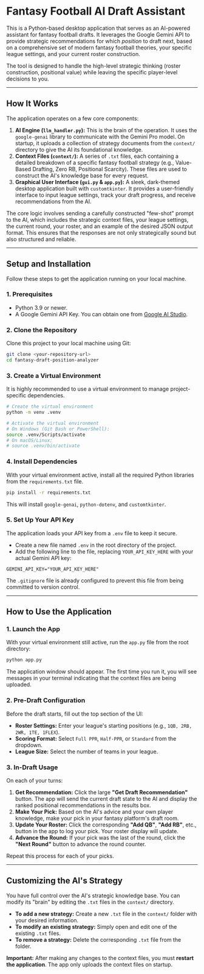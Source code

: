 # Fantasy Football AI Draft Assistant

This is a Python-based desktop application that serves as an AI-powered assistant for fantasy football drafts. It leverages the Google Gemini API to provide strategic recommendations for which *position* to draft next, based on a comprehensive set of modern fantasy football theories, your specific league settings, and your current roster construction.

The tool is designed to handle the high-level strategic thinking (roster construction, positional value) while leaving the specific player-level decisions to you.

---

## How It Works

The application operates on a few core components:

1.  **AI Engine (`llm_handler.py`):** This is the brain of the operation. It uses the `google-genai` library to communicate with the Gemini Pro model. On startup, it uploads a collection of strategy documents from the `context/` directory to give the AI its foundational knowledge.
2.  **Context Files (`context/`):** A series of `.txt` files, each containing a detailed breakdown of a specific fantasy football strategy (e.g., Value-Based Drafting, Zero RB, Positional Scarcity). These files are used to construct the AI's knowledge base for every request.
3.  **Graphical User Interface (`gui.py` & `app.py`):** A sleek, dark-themed desktop application built with `customtkinter`. It provides a user-friendly interface to input league settings, track your draft progress, and receive recommendations from the AI.

The core logic involves sending a carefully constructed "few-shot" prompt to the AI, which includes the strategic context files, your league settings, the current round, your roster, and an example of the desired JSON output format. This ensures that the responses are not only strategically sound but also structured and reliable.

---

## Setup and Installation

Follow these steps to get the application running on your local machine.

### 1. Prerequisites

-   Python 3.9 or newer.
-   A Google Gemini API Key. You can obtain one from [Google AI Studio](https://aistudio.google.com/app/apikey).

### 2. Clone the Repository

Clone this project to your local machine using Git:

```bash
git clone <your-repository-url>
cd fantasy-draft-position-analyzer
```

### 3. Create a Virtual Environment

It is highly recommended to use a virtual environment to manage project-specific dependencies.

```bash
# Create the virtual environment
python -m venv .venv

# Activate the virtual environment
# On Windows (Git Bash or PowerShell):
source .venv/Scripts/activate
# On macOS/Linux:
# source .venv/bin/activate
```

### 4. Install Dependencies

With your virtual environment active, install all the required Python libraries from the `requirements.txt` file.

```bash
pip install -r requirements.txt
```

This will install `google-genai`, `python-dotenv`, and `customtkinter`.

### 5. Set Up Your API Key

The application loads your API key from a `.env` file to keep it secure.

-   Create a new file named `.env` in the root directory of the project.
-   Add the following line to the file, replacing `YOUR_API_KEY_HERE` with your actual Gemini API key:

```
GEMINI_API_KEY="YOUR_API_KEY_HERE"
```

The `.gitignore` file is already configured to prevent this file from being committed to version control.

---

## How to Use the Application

### 1. Launch the App

With your virtual environment still active, run the `app.py` file from the root directory:

```bash
python app.py
```

The application window should appear. The first time you run it, you will see messages in your terminal indicating that the context files are being uploaded.

### 2. Pre-Draft Configuration

Before the draft starts, fill out the top section of the UI:

-   **Roster Settings:** Enter your league's starting positions (e.g., `1QB, 2RB, 2WR, 1TE, 1FLEX`).
-   **Scoring Format:** Select `Full PPR`, `Half-PPR`, or `Standard` from the dropdown.
-   **League Size:** Select the number of teams in your league.

### 3. In-Draft Usage

On each of your turns:

1.  **Get Recommendation:** Click the large **"Get Draft Recommendation"** button. The app will send the current draft state to the AI and display the ranked positional recommendations in the results box.
2.  **Make Your Pick:** Based on the AI's advice and your own player knowledge, make your pick in your fantasy platform's draft room.
3.  **Update Your Roster:** Click the corresponding **"Add QB"**, **"Add RB"**, etc., button in the app to log your pick. Your roster display will update.
4.  **Advance the Round:** If your pick was the last of the round, click the **"Next Round"** button to advance the round counter.

Repeat this process for each of your picks.

---

## Customizing the AI's Strategy

You have full control over the AI's strategic knowledge base. You can modify its "brain" by editing the `.txt` files in the `context/` directory.

-   **To add a new strategy:** Create a new `.txt` file in the `context/` folder with your desired information.
-   **To modify an existing strategy:** Simply open and edit one of the existing `.txt` files.
-   **To remove a strategy:** Delete the corresponding `.txt` file from the folder.

**Important:** After making any changes to the context files, you must **restart the application**. The app only uploads the context files on startup.
